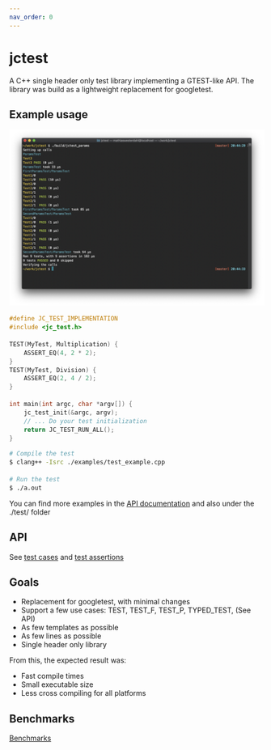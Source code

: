 ```yaml
---
nav_order: 0
---
```



# jctest

A C++ single header only test library implementing a GTEST-like API.
The library was build as a lightweight replacement for googletest.

## Example usage

![test_example.png](./examples/test_example.png)

```c++
#define JC_TEST_IMPLEMENTATION
#include <jc_test.h>

TEST(MyTest, Multiplication) {
    ASSERT_EQ(4, 2 * 2);
}
TEST(MyTest, Division) {
    ASSERT_EQ(2, 4 / 2);
}

int main(int argc, char *argv[]) {
    jc_test_init(&argc, argv);
    // ... Do your test initialization
    return JC_TEST_RUN_ALL();
}
```

```bash
# Compile the test
$ clang++ -Isrc ./examples/test_example.cpp

# Run the test
$ ./a.out
```

You can find more examples in the [API documentation](./README_API.md) and also under the ./test/ folder

## API

See [test cases](./testcases.md) and [test assertions](./assertions.md)

## Goals

* Replacement for googletest, with minimal changes
* Support a few use cases: TEST, TEST_F, TEST_P, TYPED_TEST, (See API)
* As few templates as possible
* As few lines as possible
* Single header only library

From this, the expected result was:

* Fast compile times
* Small executable size
* Less cross compiling for all platforms

## Benchmarks

[Benchmarks](./benchmarks.md)

